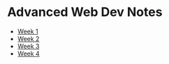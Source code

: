 # Advanced Web Dev Notes

- [Week 1](https://icabp-coderdojo-projects.github.io/advanced-webdev-notes/1.html#/)
- [Week 2](https://icabp-coderdojo-projects.github.io/advanced-webdev-notes/2.html#/)
- [Week 3](https://icabp-coderdojo-projects.github.io/advanced-webdev-notes/3.html#/)
- [Week 4](https://icabp-coderdojo-projects.github.io/advanced-webdev-notes/4.html#/)
